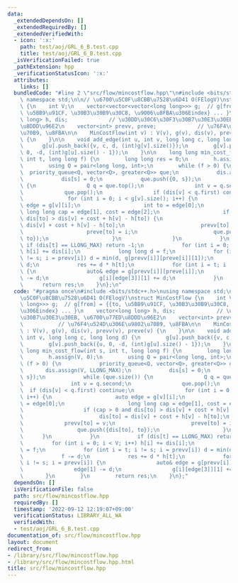 ```yaml
---
data:
  _extendedDependsOn: []
  _extendedRequiredBy: []
  _extendedVerifiedWith:
  - icon: ':x:'
    path: test/aoj/GRL_6_B.test.cpp
    title: test/aoj/GRL_6_B.test.cpp
  _isVerificationFailed: true
  _pathExtension: hpp
  _verificationStatusIcon: ':x:'
  attributes:
    links: []
  bundledCode: "#line 2 \"src/flow/mincostflow.hpp\"\n#include <bits/stdc++.h>\nusing\
    \ namespace std;\n\n// \u6700\u5C0F\u8CBB\u7528\u6D41 O(FElogV)\nstruct MinCostFlow\
    \ {\n    int V;\n    vector<vector<vector<long long>>> g;  // g[from] = {{to,\
    \ \u5BB9\u91CF, \u30B3\u30B9\u30C8, \u9006\u8FBA\u306Eindex} ... }\n    vector<long\
    \ long> h, dis;             // \u30DD\u30C6\u30F3\u30B7\u30E3\u30EB, \u6700\u77ED\
    \u8DDD\u96E2\n    vector<int> prevv, preve;             // \u76F4\u524D\u306E\u9802\
    \u70B9, \u8FBA\n\n    MinCostFlow(int v) : V(v), g(v), dis(v), prevv(v), preve(v)\
    \ {\n    }\n\n    void add_edge(int u, int v, long long c, long long d) {\n  \
    \      g[u].push_back({v, c, d, (int)g[v].size()});\n        g[v].push_back({u,\
    \ 0, -d, (int)g[u].size() - 1});\n    }\n\n    long long min_cost_flow(int s,\
    \ int t, long long f) {\n        long long res = 0;\n        h.assign(V, 0);\n\
    \        using Q = pair<long long, int>;\n        while (f > 0) {\n          \
    \  priority_queue<Q, vector<Q>, greater<Q>> que;\n            dis.assign(V, LLONG_MAX);\n\
    \            dis[s] = 0;\n            que.push({0, s});\n            while (que.size())\
    \ {\n                Q q = que.top();\n                int v = q.second;\n   \
    \             que.pop();\n                if (dis[v] < q.first) continue;\n  \
    \              for (int i = 0; i < g[v].size(); i++) {\n                    auto\
    \ edge = g[v][i];\n                    int to = edge[0];\n                   \
    \ long long cap = edge[1], cost = edge[2];\n                    if (cap > 0 and\
    \ dis[to] > dis[v] + cost + h[v] - h[to]) {\n                        dis[to] =\
    \ dis[v] + cost + h[v] - h[to];\n                        prevv[to] = v;\n    \
    \                    preve[to] = i;\n                        que.push({dis[to],\
    \ to});\n                    }\n                }\n            }\n           \
    \ if (dis[t] == LLONG_MAX) return -1;\n            for (int i = 0; i < V; i++)\
    \ h[i] += dis[i];\n            long long d = f;\n            for (int i = t; i\
    \ != s; i = prevv[i]) d = min(d, g[prevv[i]][preve[i]][1]);\n            f -=\
    \ d;\n            res += d * h[t];\n            for (int i = t; i != s; i = prevv[i])\
    \ {\n                auto& edge = g[prevv[i]][preve[i]];\n                edge[1]\
    \ -= d;\n                g[i][edge[3]][1] += d;\n            }\n        }\n  \
    \      return res;\n    }\n};\n"
  code: "#pragma once\n#include <bits/stdc++.h>\nusing namespace std;\n\n// \u6700\
    \u5C0F\u8CBB\u7528\u6D41 O(FElogV)\nstruct MinCostFlow {\n    int V;\n    vector<vector<vector<long\
    \ long>>> g;  // g[from] = {{to, \u5BB9\u91CF, \u30B3\u30B9\u30C8, \u9006\u8FBA\
    \u306Eindex} ... }\n    vector<long long> h, dis;             // \u30DD\u30C6\u30F3\
    \u30B7\u30E3\u30EB, \u6700\u77ED\u8DDD\u96E2\n    vector<int> prevv, preve;  \
    \           // \u76F4\u524D\u306E\u9802\u70B9, \u8FBA\n\n    MinCostFlow(int v)\
    \ : V(v), g(v), dis(v), prevv(v), preve(v) {\n    }\n\n    void add_edge(int u,\
    \ int v, long long c, long long d) {\n        g[u].push_back({v, c, d, (int)g[v].size()});\n\
    \        g[v].push_back({u, 0, -d, (int)g[u].size() - 1});\n    }\n\n    long\
    \ long min_cost_flow(int s, int t, long long f) {\n        long long res = 0;\n\
    \        h.assign(V, 0);\n        using Q = pair<long long, int>;\n        while\
    \ (f > 0) {\n            priority_queue<Q, vector<Q>, greater<Q>> que;\n     \
    \       dis.assign(V, LLONG_MAX);\n            dis[s] = 0;\n            que.push({0,\
    \ s});\n            while (que.size()) {\n                Q q = que.top();\n \
    \               int v = q.second;\n                que.pop();\n              \
    \  if (dis[v] < q.first) continue;\n                for (int i = 0; i < g[v].size();\
    \ i++) {\n                    auto edge = g[v][i];\n                    int to\
    \ = edge[0];\n                    long long cap = edge[1], cost = edge[2];\n \
    \                   if (cap > 0 and dis[to] > dis[v] + cost + h[v] - h[to]) {\n\
    \                        dis[to] = dis[v] + cost + h[v] - h[to];\n           \
    \             prevv[to] = v;\n                        preve[to] = i;\n       \
    \                 que.push({dis[to], to});\n                    }\n          \
    \      }\n            }\n            if (dis[t] == LLONG_MAX) return -1;\n   \
    \         for (int i = 0; i < V; i++) h[i] += dis[i];\n            long long d\
    \ = f;\n            for (int i = t; i != s; i = prevv[i]) d = min(d, g[prevv[i]][preve[i]][1]);\n\
    \            f -= d;\n            res += d * h[t];\n            for (int i = t;\
    \ i != s; i = prevv[i]) {\n                auto& edge = g[prevv[i]][preve[i]];\n\
    \                edge[1] -= d;\n                g[i][edge[3]][1] += d;\n     \
    \       }\n        }\n        return res;\n    }\n};"
  dependsOn: []
  isVerificationFile: false
  path: src/flow/mincostflow.hpp
  requiredBy: []
  timestamp: '2022-09-12 12:19:07+09:00'
  verificationStatus: LIBRARY_ALL_WA
  verifiedWith:
  - test/aoj/GRL_6_B.test.cpp
documentation_of: src/flow/mincostflow.hpp
layout: document
redirect_from:
- /library/src/flow/mincostflow.hpp
- /library/src/flow/mincostflow.hpp.html
title: src/flow/mincostflow.hpp
---
```

